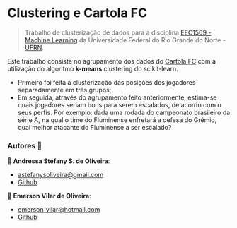 # Clustering e Cartola FC

> Trabalho de clusterização de dados para a disciplina [EEC1509 - Machine Learning](https://github.com/ivanovitchm/EEC1509_MachineLearning) da Universidade Federal do Rio Grande do Norte - [UFRN](https://www.ufrn.br/).

Este trabalho consiste no agrupamento dos dados do [Cartola FC](https://github.com/henriquepgomide/caRtola) com a utilização do algoritmo **k-means** clustering do scikit-learn.

- Primeiro foi feita a clusterização das posições dos jogadores separadamente em três grupos;
- Em seguida, através do agrupamento feito anteriormente, estima-se quais jogadores seriam bons para serem escalados, de acordo com o seus perfis. Por exemplo: dada uma rodada do campeonato brasileiro da série A, na qual o time do Fluminense enfretará a defesa do Grêmio, qual melhor atacante do Fluminense a ser escalado?

### Autores :busts_in_silhouette:

:bust_in_silhouette: __Andressa Stéfany S. de Oliveira__:

* astefanysoliveira@gmail.com
* [Github](https://github.com/andressastefany)

:bust_in_silhouette: __Emerson Vilar de Oliveira__:

* emerson_vilar@hotmail.com
* [Github](https://github.com/EmersonVilar)
